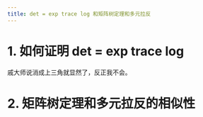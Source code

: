 ```yaml
---
title: det = exp trace log 和矩阵树定理和多元拉反
---
```


# 1. 如何证明 det = exp trace log

戚大师说消成上三角就显然了，反正我不会。

# 2. 矩阵树定理和多元拉反的相似性

